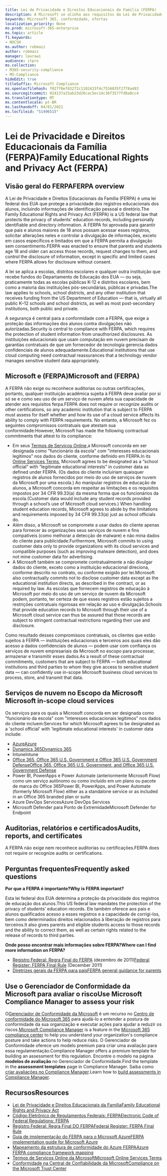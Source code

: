 ```yaml
---
title: Lei de Privacidade e Direitos Educacionais da Família (FERPA)
description: A Microsoft se alinha aos requisitos da Lei de Privacidade e Direitos Educacionais da Família dos EUA.
keywords: Microsoft 365, conformidade, ofertas
localization_priority: None
ms.prod: microsoft-365-enterprise
ms.topic: article
f1.keywords:
- NOCSH
ms.author: robmazz
author: robmazz
manager: laurawi
audience: itpro
ms.collection:
- M365-security-compliance
- MS-Compliance
hideEdit: true
titleSuffix: Microsoft Compliance
ms.openlocfilehash: f027f0ef83272c1102433f4c7534035f27f8a483
ms.sourcegitcommit: 024137a15ab23d26cac5ec14c36f3577fd8a0cc4
ms.translationtype: MT
ms.contentlocale: pt-BR
ms.lasthandoff: 04/01/2021
ms.locfileid: "51496515"
---
```

# <a name="family-educational-rights-and-privacy-act-ferpa"></a><span data-ttu-id="f6137-104">Lei de Privacidade e Direitos Educacionais da Família (FERPA)</span><span class="sxs-lookup"><span data-stu-id="f6137-104">Family Educational Rights and Privacy Act (FERPA)</span></span>

## <a name="ferpa-overview"></a><span data-ttu-id="f6137-105">Visão geral do FERPA</span><span class="sxs-lookup"><span data-stu-id="f6137-105">FERPA overview</span></span>

<span data-ttu-id="f6137-106">A Lei de Privacidade e Direitos Educacionais da Família (FERPA) é uma lei federal dos EUA que protege a privacidade dos registros educacionais dos alunos, incluindo informações de identificação pessoal e diretório.</span><span class="sxs-lookup"><span data-stu-id="f6137-106">The Family Educational Rights and Privacy Act (FERPA) is a US federal law that protects the privacy of students’ education records, including personally identifiable and directory information.</span></span> <span data-ttu-id="f6137-107">A FERPA foi aprovada para garantir que pais e alunos maiores de 18 anos possam acessar esses registros, solicitar alterações neles e controlar a divulgação de informações, exceto em casos específicos e limitados em que a FERPA permita a divulgação sem consentimento.</span><span class="sxs-lookup"><span data-stu-id="f6137-107">FERPA was enacted to ensure that parents and students age 18 and older can access those records, request changes to them, and control the disclosure of information, except in specific and limited cases where FERPA allows for disclosure without consent.</span></span>

<span data-ttu-id="f6137-108">A lei se aplica a escolas, distritos escolares e qualquer outra instituição que recebe fundos do Departamento de Educação dos EUA — ou seja, praticamente todas as escolas públicas K-12 e distritos escolares, bem como a maioria das instituições pós-secundárias, públicas e privadas.</span><span class="sxs-lookup"><span data-stu-id="f6137-108">The law applies to schools, school districts, and any other institution that receives funding from the US Department of Education — that is, virtually all public K–12 schools and school districts, as well as most post-secondary institutions, both public and private.</span></span>

<span data-ttu-id="f6137-109">A segurança é central para a conformidade com a FERPA, que exige a proteção das informações dos alunos contra divulgações não autorizadas.</span><span class="sxs-lookup"><span data-stu-id="f6137-109">Security is central to compliance with FERPA, which requires the protection of student information from unauthorized disclosures.</span></span> <span data-ttu-id="f6137-110">As instituições educacionais que usam computação em nuvem precisam de garantias contratuais de que um fornecedor de tecnologia gerencia dados confidenciais de alunos adequadamente.</span><span class="sxs-lookup"><span data-stu-id="f6137-110">Educational institutions that use cloud computing need contractual reassurances that a technology vendor manages sensitive student data appropriately.</span></span>

## <a name="microsoft-and-ferpa"></a><span data-ttu-id="f6137-111">Microsoft e (FERPA)</span><span class="sxs-lookup"><span data-stu-id="f6137-111">Microsoft and (FERPA)</span></span>

<span data-ttu-id="f6137-112">A FERPA não exige ou reconhece auditorias ou outras certificações, portanto, qualquer instituição acadêmica sujeita à FERPA deve avaliar por si só se e como seu uso de um serviço de nuvem afeta sua capacidade de atender aos requisitos ferpa.</span><span class="sxs-lookup"><span data-stu-id="f6137-112">FERPA does not require or recognize audits or other certifications, so any academic institution that is subject to FERPA must assess for itself whether and how its use of a cloud service affects its ability to comply with FERPA requirements.</span></span> <span data-ttu-id="f6137-113">No entanto, a Microsoft fez os seguintes compromissos contratuais que atestam sua conformidade:</span><span class="sxs-lookup"><span data-stu-id="f6137-113">However, Microsoft has made the following contractual commitments that attest to its compliance:</span></span>

- <span data-ttu-id="f6137-114">Em seus [Termos de Serviços Online,](https://aka.ms/Online-Services-Terms)a Microsoft concorda em ser designada como "funcionário da escola" com "interesses educacionais legítimos" nos dados do cliente, conforme definido em FERPA.</span><span class="sxs-lookup"><span data-stu-id="f6137-114">In its [Online Services Terms](https://aka.ms/Online-Services-Terms), Microsoft agrees to be designated as a “school official” with “legitimate educational interests” in customer data as defined under FERPA.</span></span> <span data-ttu-id="f6137-115">(Os dados do cliente incluiriam quaisquer registros de alunos fornecidos por meio do uso de serviços de nuvem da Microsoft por uma escola.) Ao manipular registros de educação de alunos, a Microsoft concorda em respeitar as limitações e os requisitos impostos por 34 CFR 99.33(a) da mesma forma que os funcionários da escola.</span><span class="sxs-lookup"><span data-stu-id="f6137-115">(Customer data would include any student records provided through a school’s use of Microsoft cloud services.) When handling student education records, Microsoft agrees to abide by the limitations and requirements imposed by 34 CFR 99.33(a) just as school officials do.</span></span>
- <span data-ttu-id="f6137-116">Além disso, a Microsoft se compromete a usar dados do cliente apenas para fornecer às organizações seus serviços de nuvem e fins compatíveis (como melhorar a detecção de malware) e não mina dados do cliente para publicidade.</span><span class="sxs-lookup"><span data-stu-id="f6137-116">Furthermore, Microsoft commits to using customer data only to provide organizations with its cloud services and compatible purposes (such as improving malware detection), and does not mine customer data for advertising.</span></span>
- <span data-ttu-id="f6137-117">A Microsoft também se compromete contratualmente a não divulgar dados do cliente, exceto como a instituição educacional direciona, conforme descrito no contrato, ou conforme exigido por lei.</span><span class="sxs-lookup"><span data-stu-id="f6137-117">Microsoft also contractually commits not to disclose customer data except as the educational institution directs, as described in the contract, or as required by law.</span></span> <span data-ttu-id="f6137-118">As escolas que fornecem registros de educação à Microsoft por meio do uso de um serviço de nuvem da Microsoft podem, portanto, ter certeza de que esses registros estão sujeitos a restrições contratuais rigorosas em relação ao uso e divulgação.</span><span class="sxs-lookup"><span data-stu-id="f6137-118">Schools that provide education records to Microsoft through their use of a Microsoft cloud service can thus be assured that those records are subject to stringent contractual restrictions regarding their use and disclosure.</span></span>

<span data-ttu-id="f6137-119">Como resultado desses compromissos contratuais, os clientes que estão sujeitos à FERPA — instituições educacionais e terceiros aos quais eles dão acesso a dados confidenciais de alunos — podem usar com confiança os serviços de nuvem empresariais da Microsoft no escopo para processar, armazenar e transmitir esses dados.</span><span class="sxs-lookup"><span data-stu-id="f6137-119">As a result of these contractual commitments, customers that are subject to FERPA — both educational institutions and third parties to whom they give access to sensitive student data — can confidently use in-scope Microsoft business cloud services to process, store, and transmit that data.</span></span>

## <a name="microsoft-in-scope-cloud-services"></a><span data-ttu-id="f6137-120">Serviços de nuvem no Escopo da Microsoft </span><span class="sxs-lookup"><span data-stu-id="f6137-120">Microsoft in-scope cloud services</span></span>

<span data-ttu-id="f6137-121">Os serviços para os quais a Microsoft concorda em ser designada como "funcionário da escola" com "interesses educacionais legítimos" nos dados do cliente incluem:</span><span class="sxs-lookup"><span data-stu-id="f6137-121">Services for which Microsoft agrees to be designated as a 'school official' with 'legitimate educational interests' in customer data include:</span></span>

- [<span data-ttu-id="f6137-122">Azure</span><span class="sxs-lookup"><span data-stu-id="f6137-122">Azure</span></span>](https://aka.ms/AzureCompliance)
- [<span data-ttu-id="f6137-123">Dynamics 365</span><span class="sxs-lookup"><span data-stu-id="f6137-123">Dynamics 365</span></span>](https://aka.ms/d365-compliance-list)
- <span data-ttu-id="f6137-124">Intune</span><span class="sxs-lookup"><span data-stu-id="f6137-124">Intune</span></span>
- [<span data-ttu-id="f6137-125">Office 365, Office 365 U.S. Government e Office 365 U.S. Government Defense</span><span class="sxs-lookup"><span data-stu-id="f6137-125">Office 365, Office 365 U.S. Government, and Office 365 U.S. Government Defense</span></span>](https://go.microsoft.com/fwlink/p/?LinkID=2077751)
- <span data-ttu-id="f6137-126">Power BI, PowerApps e Power Automate (anteriormente Microsoft Flow) como um serviço autônomo ou como incluído em um plano ou pacote de marca do Office 365</span><span class="sxs-lookup"><span data-stu-id="f6137-126">Power BI, PowerApps, and Power Automate (formerly Microsoft Flow) either as a standalone service or as included in an Office 365 branded plan or suite</span></span>
- <span data-ttu-id="f6137-127">Azure DevOps Services</span><span class="sxs-lookup"><span data-stu-id="f6137-127">Azure DevOps Services</span></span>
- <span data-ttu-id="f6137-128">Microsoft Defender para Ponto de Extremidade</span><span class="sxs-lookup"><span data-stu-id="f6137-128">Microsoft Defender for Endpoint</span></span>

## <a name="audits-reports-and-certificates"></a><span data-ttu-id="f6137-129">Auditorias, relatórios e certificados</span><span class="sxs-lookup"><span data-stu-id="f6137-129">Audits, reports, and certificates</span></span>

<span data-ttu-id="f6137-130">A FERPA não exige nem reconhece auditorias ou certificações.</span><span class="sxs-lookup"><span data-stu-id="f6137-130">FERPA does not require or recognize audits or certifications.</span></span>

## <a name="frequently-asked-questions"></a><span data-ttu-id="f6137-131">Perguntas frequentes</span><span class="sxs-lookup"><span data-stu-id="f6137-131">Frequently asked questions</span></span>

<span data-ttu-id="f6137-132">**Por que a FERPA é importante?**</span><span class="sxs-lookup"><span data-stu-id="f6137-132">**Why is FERPA important?**</span></span>

<span data-ttu-id="f6137-133">Esta lei federal dos EUA determina a proteção da privacidade dos registros de educação dos alunos.</span><span class="sxs-lookup"><span data-stu-id="f6137-133">This US federal law mandates the protection of the privacy of students’ education records.</span></span> <span data-ttu-id="f6137-134">Ele também oferece aos pais e alunos qualificados acesso a esses registros e a capacidade de corrigi-los, bem como determinados direitos relacionados à liberação de registros para terceiros.</span><span class="sxs-lookup"><span data-stu-id="f6137-134">It also gives parents and eligible students access to those records and the ability to correct them, as well as certain rights related to the release of records to third parties.</span></span>

<span data-ttu-id="f6137-135">**Onde posso encontrar mais informações sobre FERPA?**</span><span class="sxs-lookup"><span data-stu-id="f6137-135">**Where can I find more information on FERPA?**</span></span>

- <span data-ttu-id="f6137-136">[Registro Federal: Regra Final do FERPA](https://aka.ms/ferpa-reg) (dezembro de 2011)</span><span class="sxs-lookup"><span data-stu-id="f6137-136">[Federal Register: FERPA Final Rule](https://aka.ms/ferpa-reg) (December 2011)</span></span>
- [<span data-ttu-id="f6137-137">Diretrizes gerais da FERPA para pais</span><span class="sxs-lookup"><span data-stu-id="f6137-137">FERPA general guidance for parents</span></span>](https://www2.ed.gov/policy/gen/guid/fpco/ferpa/parents.html)

## <a name="use-microsoft-compliance-manager-to-assess-your-risk"></a><span data-ttu-id="f6137-138">Use o Gerenciador de Conformidade da Microsoft para avaliar o risco</span><span class="sxs-lookup"><span data-stu-id="f6137-138">Use Microsoft Compliance Manager to assess your risk</span></span>

<span data-ttu-id="f6137-139">O[Gerenciador de Conformidade da Microsoft](/microsoft-365/compliance/compliance-manager) é um recurso no [Centro de conformidade do Microsoft 365](/microsoft-365/compliance/microsoft-365-compliance-center) para ajudá-lo a entender a postura de conformidade da sua organização e executar ações para ajudar a reduzir os riscos.</span><span class="sxs-lookup"><span data-stu-id="f6137-139">[Microsoft Compliance Manager](/microsoft-365/compliance/compliance-manager) is a feature in the [Microsoft 365 compliance center](/microsoft-365/compliance/microsoft-365-compliance-center) to help you understand your organization's compliance posture and take actions to help reduce risks.</span></span> <span data-ttu-id="f6137-140">O Gerenciador de Conformidade oferece um modelo premium para criar uma avaliação para essa regulamentação.</span><span class="sxs-lookup"><span data-stu-id="f6137-140">Compliance Manager offers a premium template for building an assessment for this regulation.</span></span> <span data-ttu-id="f6137-141">Encontre o modelo na página **modelos de avaliação** no Gerenciador de Conformidade.</span><span class="sxs-lookup"><span data-stu-id="f6137-141">Find the template in the **assessment templates** page in Compliance Manager.</span></span> <span data-ttu-id="f6137-142">Saiba como [criar avaliações no Compliance Manager](/microsoft-365/compliance/compliance-manager-assessments).</span><span class="sxs-lookup"><span data-stu-id="f6137-142">Learn how to [build assessments in Compliance Manager](/microsoft-365/compliance/compliance-manager-assessments).</span></span>

## <a name="resources"></a><span data-ttu-id="f6137-143">Recursos</span><span class="sxs-lookup"><span data-stu-id="f6137-143">Resources</span></span>

- [<span data-ttu-id="f6137-144">Lei de Privacidade e Direitos Educacionais da Família</span><span class="sxs-lookup"><span data-stu-id="f6137-144">Family Educational Rights and Privacy Act</span></span>](https://www.ed.gov/policy/gen/guid/fpco/ferpa/index.html)
- [<span data-ttu-id="f6137-145">Código Eletrônico de Regulamentos Federais: FERPA</span><span class="sxs-lookup"><span data-stu-id="f6137-145">Electronic Code of Federal Regulations: FERPA</span></span>](https://aka.ms/FERPA-GPO)
- [<span data-ttu-id="f6137-146">Registro Federal: Regra Final DO FERPA</span><span class="sxs-lookup"><span data-stu-id="f6137-146">Federal Register: FERPA Final Rule</span></span>](https://aka.ms/ferpa-reg)
- [<span data-ttu-id="f6137-147">Guia de implementação do FERPA para o Microsoft Azure</span><span class="sxs-lookup"><span data-stu-id="f6137-147">FERPA implementation guide for Microsoft Azure</span></span>](https://aka.ms/azureferpa)
- [<span data-ttu-id="f6137-148">Mapeamento da estrutura de conformidade do Azure FERPA</span><span class="sxs-lookup"><span data-stu-id="f6137-148">Azure FERPA compliance framework mapping</span></span>](https://aka.ms/AzureFERPAMapping)
- [<span data-ttu-id="f6137-149">Termos de Serviços Online da Microsoft</span><span class="sxs-lookup"><span data-stu-id="f6137-149">Microsoft Online Services Terms</span></span>](https://aka.ms/Online-Services-Terms)
- [<span data-ttu-id="f6137-150">Conformidade na Central de Confiabilidade da Microsoft</span><span class="sxs-lookup"><span data-stu-id="f6137-150">Compliance on the Microsoft Trust Center</span></span>](https://www.microsoft.com/trust-center/compliance/compliance-overview)
